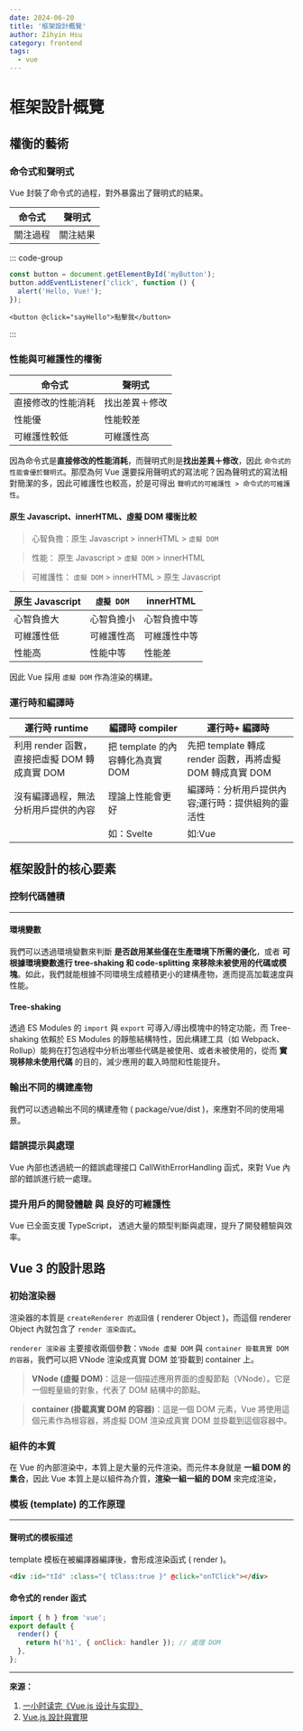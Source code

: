 ```yaml
---
date: 2024-06-20
title: '框架設計概覽'
author: Zihyin Hsu
category: frontend
tags:
  - vue
---
```


# 框架設計概覽

## 權衡的藝術

### 命令式和聲明式

Vue 封裝了命令式的過程，對外暴露出了聲明式的結果。

| 命令式   | 聲明式   |
| -------- | -------- |
| 關注過程 | 關注結果 |

::: code-group

```js [命令式]
const button = document.getElementById('myButton');
button.addEventListener('click', function () {
  alert('Hello, Vue!');
});
```

```vue [聲明式]
<button @click="sayHello">點擊我</button>
```

:::

### 性能與可維護性的權衡

| 命令式             | 聲明式         |
| ------------------ | -------------- |
| 直接修改的性能消耗 | 找出差異＋修改 |
| 性能優             | 性能較差       |
| 可維護性較低       | 可維護性高     |

因為命令式是**直接修改的性能消耗**，而聲明式則是**找出差異＋修改**，因此 `命令式的性能會優於聲明式`。那麼為何 Vue 還要採用聲明式的寫法呢？因為聲明式的寫法相對簡潔的多，因此可維護性也較高，於是可得出 `聲明式的可維護性 > 命令式的可維護性`。

#### 原生 Javascript、innerHTML、虛擬 DOM 權衡比較

> 心智負擔：原生 Javascript > innerHTML > `虛擬 DOM`

> 性能： 原生 Javascript > `虛擬 DOM` > innerHTML

> 可維護性： `虛擬 DOM` > innerHTML > 原生 Javascript

| 原生 Javascript | `虛擬 DOM` | innerHTML    |
| --------------- | ---------- | ------------ |
| 心智負擔大      | 心智負擔小 | 心智負擔中等 |
| 可維護性低      | 可維護性高 | 可維護性中等 |
| 性能高          | 性能中等   | 性能差       |

因此 Vue 採用 `虛擬 DOM` 作為渲染的構建。

### 運行時和編譯時

| 運行時 runtime                                | 編譯時 compiler                  | 運行時+ 編譯時                                            |
| --------------------------------------------- | -------------------------------- | --------------------------------------------------------- |
| 利用 render 函數，直接把虛擬 DOM 轉成真實 DOM | 把 template 的內容轉化為真實 DOM | 先把 template 轉成 render 函數，再將虛擬 DOM 轉成真實 DOM |
| 沒有編譯過程，無法分析用戶提供的內容          | 理論上性能會更好                 | 編譯時：分析用戶提供內容;運行時：提供組夠的靈活性         |
|                                               | 如：Svelte                       | 如:Vue                                                    |

## 框架設計的核心要素

### 控制代碼體積

---

#### 環境變數

我們可以透過環境變數來判斷 **是否啟用某些僅在生產環境下所需的優化**，或者 **可根據環境變數進行 tree-shaking 和 code-splitting 來移除未被使用的代碼或模塊**。如此，我們就能根據不同環境生成體積更小的建構產物，進而提高加載速度與性能。

#### Tree-shaking

透過 ES Modules 的 `import` 與 `export` 可導入/導出模塊中的特定功能，而 Tree-shaking 依賴於 ES Modules 的靜態結構特性，因此構建工具（如 Webpack、Rollup）能夠在打包過程中分析出哪些代碼是被使用、或者未被使用的，從而 **實現移除未使用代碼** 的目的，減少應用的載入時間和性能提升。

### 輸出不同的構建產物

我們可以透過輸出不同的構建產物 ( package/vue/dist )，來應對不同的使用場景。

### 錯誤提示與處理

Vue 內部也透過統一的錯誤處理接口 CallWithErrorHandling 函式，來對 Vue 內部的錯誤進行統一處理。

### 提升用戶的開發體驗 與 良好的可維護性

Vue 已全面支援 TypeScript， 透過大量的類型判斷與處理，提升了開發體驗與效率。

## Vue 3 的設計思路

### 初始渲染器

渲染器的本質是 `createRenderer 的返回值` ( renderer Object )，而這個 renderer Object 內就包含了 `render 渲染函式`。

`renderer 渲染器` 主要接收兩個參數：`VNode 虛擬 DOM` 與 `container 掛載真實 DOM 的容器`，我們可以把 VNode 渲染成真實 DOM 並‘掛載到 container 上。

> **VNode (虛擬 DOM)**：這是一個描述應用界面的虛擬節點（VNode）。它是一個輕量級的對象，代表了 DOM 結構中的節點。

> **container (掛載真實 DOM 的容器)**：這是一個 DOM 元素，Vue 將使用這個元素作為根容器，將虛擬 DOM 渲染成真實 DOM 並掛載到這個容器中。

### 組件的本質

在 Vue 的內部渲染中，本質上是大量的元件渲染。而元件本身就是 **一組 DOM 的集合**，因此 Vue 本質上是以組件為介質，**渲染一組一組的 DOM** 來完成渲染，

### 模板 (template) 的工作原理

---

#### 聲明式的模板描述

template 模板在被編譯器編譯後，會形成渲染函式 ( render )。

```html
<div :id="tId" :class="{ tClass:true }" @click="onTClick"></div>
```

#### 命令式的 render 函式

```js
import { h } from 'vue';
export default {
  render() {
    return h('h1', { onClick: handler }); // 處理 DOM
  },
};
```

---

**來源：**

1. [一小时读完《Vue.js 设计与实现》](https://www.bilibili.com/video/BV1K24y1q7eJ/?spm_id_from=333.999.0.0&vd_source=bf9e31cbb04dcc9c09d7c5869df8ca09)
2. [Vue.js 設計與實現](https://www.tenlong.com.tw/products/9787115583864)
